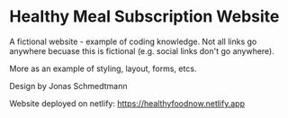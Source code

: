 # Healthy Meal Subscription Website


A fictional website - example of coding knowledge.
Not all links go anywhere becuase this is fictional (e.g. social links don't go anywhere).

More as an example of styling, layout, forms, etcs.

Design by Jonas Schmedtmann
 
Website deployed on netlify: https://healthyfoodnow.netlify.app

